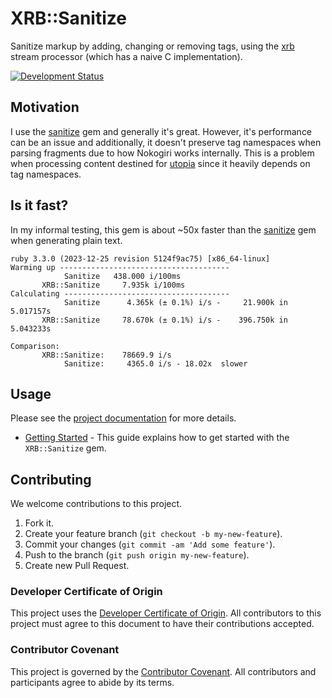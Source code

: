 # XRB::Sanitize

Sanitize markup by adding, changing or removing tags, using the [xrb](https://github.com/ioquatix/xrb) stream processor (which has a naive C implementation).

[![Development Status](https://github.com/socketry/xrb-sanitize/workflows/Test/badge.svg)](https://github.com/socketry/xrb-sanitize/actions?workflow=Test)

## Motivation

I use the [sanitize](https://github.com/rgrove/sanitize/) gem and generally it's great. However, it's performance can be an issue and additionally, it doesn't preserve tag namespaces when parsing fragments due to how Nokogiri works internally. This is a problem when processing content destined for [utopia](https://github.com/ioquatix/utopia) since it heavily depends on tag namespaces.

## Is it fast?

In my informal testing, this gem is about \~50x faster than the [sanitize](https://github.com/rgrove/sanitize/) gem when generating plain text.

    ruby 3.3.0 (2023-12-25 revision 5124f9ac75) [x86_64-linux]
    Warming up --------------------------------------
                Sanitize   438.000 i/100ms
           XRB::Sanitize     7.935k i/100ms
    Calculating -------------------------------------
                Sanitize      4.365k (± 0.1%) i/s -     21.900k in   5.017157s
           XRB::Sanitize     78.670k (± 0.1%) i/s -    396.750k in   5.043233s
    
    Comparison:
           XRB::Sanitize:    78669.9 i/s
                Sanitize:     4365.0 i/s - 18.02x  slower

## Usage

Please see the [project documentation](https://socketry.github.io/xrb-sanitize/) for more details.

  - [Getting Started](https://socketry.github.io/xrb-sanitize/guides/getting-started/index) - This guide explains how to get started with the `XRB::Sanitize` gem.

## Contributing

We welcome contributions to this project.

1.  Fork it.
2.  Create your feature branch (`git checkout -b my-new-feature`).
3.  Commit your changes (`git commit -am 'Add some feature'`).
4.  Push to the branch (`git push origin my-new-feature`).
5.  Create new Pull Request.

### Developer Certificate of Origin

This project uses the [Developer Certificate of Origin](https://developercertificate.org/). All contributors to this project must agree to this document to have their contributions accepted.

### Contributor Covenant

This project is governed by the [Contributor Covenant](https://www.contributor-covenant.org/). All contributors and participants agree to abide by its terms.
